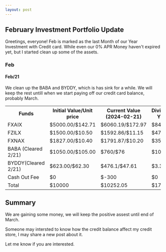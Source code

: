 ```yaml
---
layout: post
---
```


## February Investment Portfolio Update

Greetings, everyone! Feb is marked as the last Month of our Year Investment with Credit card. While even our 0% APR Money haven't expired yet, but I started clean up some of the assets. 

### Feb

#### Feb/21 
We clean up the BABA and BYDDY, which is has sink for a while. We will keep the rest untill when we start paying off our credit card balance, probably March. 

<table style="width:100%">
  <tr>
    <tr>
    <th> Funds </th>
    <th> Initial Value/Unit price </th>
    <th> Current Value (2024-02-21) </th>
    <th> Dividend YTD </th>
    <th> Gain </th>
  </tr>
  <tr>
    <td> FXAIX </td>
    <td> $5000.00/$142.71 </td>
    <td> $6060.19/$172.97 </td>
    <td> $84.12 </td>
    <td> $1144.31 </td>
  </tr>
  <tr>
    <td> FZILX </td>
    <td> $1500.00/$10.50 </td>
    <td> $1592.86/$11.15 </td>
    <td> $47.14 </td>
    <td> $140.00 </td>
  </tr>
  <tr>
    <td> FXNAX </td>
    <td> $1827.00/$10.40 </td>
    <td> $1791.87/$10.20 </td>
    <td> $35.31 </td>
    <td> $0.18 </td>
  </tr> 
  <tr>
    <td> BABA (Cleared 2/21) </td>
    <td> $1050.00/$105.00 </td>
    <td> $760/$76 </td>
    <td> $10.00 </td>
    <td> $-280 </td>
  </tr>
  <tr>
    <td> BYDDY(Cleared 2/21) </td>
    <td> $623.00/$62.30 </td>
    <td> $476.1/$47.61 </td>
    <td> $3.31 </td>
    <td> $-143.59 </td>
  </tr>
  <tr>
    <td> Cash Out Fee </td>
    <td> $0 </td>
    <td> $-300 </td>
    <td> $0 </td>
    <td> $-300 </td>
  </tr>
  <tr>
    <td> Total </td>
    <td> $10000 </td>
    <td> $10252.05 </td>
    <td> $179.88 </td>
    <td> $560.9 </td>
  </tr>
</table>

## Summary

We are gaining some money, we will keep the positive assest until end of March. 

Someone may intersted to know how the credit balance affect my credit store, I may share a new post about it. 

Let me know if you are interested. 





 


